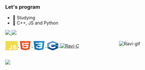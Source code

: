 ### Let's program 

- 🔭 Studying
- 🌱 C++, JS and Python

 <div>
  <a href="https://github.com/ravimughal">
  <img height="160em" src="https://github-readme-stats.vercel.app/api?username=ravimughal&show_icons=true&theme=dracula&include_all_commits=true&count_private=true"/>
  <img height="160em" src="https://github-readme-stats.vercel.app/api/top-langs/?username=ravimughal&layout=compact&theme=dracula&include_all_commits=true"/>
</div>
<div style="display: inline_block"><br>
  <img align="center" alt="Ravi-Js" height="30" width="40" src="https://raw.githubusercontent.com/devicons/devicon/master/icons/javascript/javascript-plain.svg">
  <img align="center" alt="Ravi-HTML" height="30" width="40" src="https://raw.githubusercontent.com/devicons/devicon/master/icons/html5/html5-original.svg">
  <img align="center" alt="Ravi-CSS" height="30" width="40" src="https://raw.githubusercontent.com/devicons/devicon/master/icons/css3/css3-original.svg">
  <img align="center" alt="Ravi-C" height="30" width="40" src="https://raw.githubusercontent.com/devicons/devicon/master/icons/cplusplus/cplusplus-original.svg">
 <img align="center" alt="Ravi-C" height="30" width="40" src="https://cdn.jsdelivr.net/gh/devicons/devicon/icons/python/python-original.svg">
  <img align="right" alt="Ravi-gif" height="140px" width="140px" src="https://c.tenor.com/FsLslkJdj6AAAAAM/lifts-his-headband-kakashi-hatake.gif">
</div>
  
  ##
  
<a href = "mailto:hiamravimughal@gmail.com"><img src="https://img.shields.io/badge/-Gmail-%23333?style=for-the-badge&logo=gmail&logoColor=white" target="_blank"></a>

